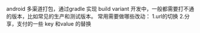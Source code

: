 ﻿android 多渠道打包，通过gradle 实现 build variant 
开发中，一般都需要打不通的版本，比如常见的生产和测试版本。
常用需要做哪些改动：
	1.url的切换
	2.分享，支付的一些 key 和value 的替换
	

 
